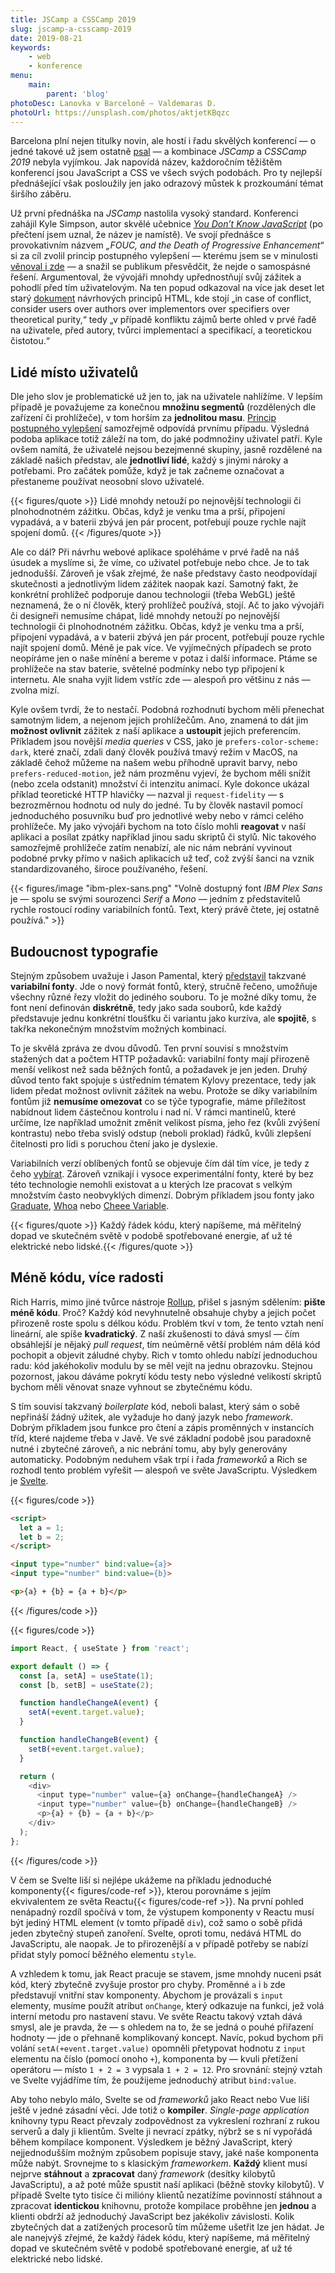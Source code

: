 ```yaml
---
title: JSCamp a CSSCamp 2019
slug: jscamp-a-csscamp-2019
date: 2019-08-21
keywords:
    - web
    - konference
menu:
    main:
        parent: 'blog'
photoDesc: Lanovka v Barceloně — Valdemaras D.
photoUrl: https://unsplash.com/photos/aktjetKBqzc
---
```


Barcelona plní nejen titulky novin, ale hostí i řadu skvělých konferencí — o jedné takové už jsem ostatně [psal](/full-stack-fest-2018) — a kombinace *JSCamp* a *CSSCamp 2019* nebyla vyjímkou. Jak napovídá název, každoročním těžištěm konferencí jsou JavaScript a CSS ve všech svých podobách. Pro ty nejlepší přednášející však posloužily jen jako odrazový můstek k prozkoumání témat širšího záběru.

<!--more-->

Už první přednáška na *JSCamp* nastolila vysoký standard. Konferenci zahájil Kyle Simpson, autor skvělé učebnice *[You Don’t Know JavaScript](https://github.com/getify/You-Dont-Know-JS)* (po přečtení jsem uznal, že název je namístě). Ve svojí přednášce s provokativním názvem *„FOUC, and the Death of Progressive Enhancement“* si za cíl zvolil princip postupného vylepšení — kterému jsem se v minulosti [věnoval i zde](/princip-postupneho-vylepseni) — a snažil se publikum přesvědčit, že nejde o samospásné řešení. Argumentoval, že vývojáři mnohdy upřednostňují svůj zážitek a pohodlí před tím uživatelovým. Na ten popud odkazoval na více jak deset let starý [dokument](https://www.w3.org/TR/html-design-principles/#priority-of-constituencies) návrhových principů HTML, kde stojí „in case of conflict, consider users over authors over implementors over specifiers over theoretical purity,“ tedy „v případě konfliktu zájmů berte ohled v prvé řadě na uživatele, před autory, tvůrci implementací a specifikací, a teoretickou čistotou.“

## Lidé místo uživatelů

Dle jeho slov je problematické už jen to, jak na uživatele nahlížíme. V lepším případě je považujeme za konečnou **množinu segmentů** (rozdělených dle zařízení či prohlížeče), v tom horším za **jednolitou masu**. [Princip postupného vylepšení](/princip-postupneho-vylepseni) samozřejmě odpovídá prvnímu případu. Výsledná podoba aplikace totiž záleží na tom, do jaké podmnožiny uživatel patří. Kyle ovšem namítá, že uživatelé nejsou bezejmenné skupiny, jasně rozdělené na základě našich představ, ale **jednotliví lidé**, každý s jinými nároky a potřebami. Pro začátek pomůže, když je tak začneme označovat a přestaneme používat neosobní slovo uživatelé.

{{< figures/quote >}}
Lidé mnohdy netouží po nejnovější technologii či plnohodnotném zážitku. Občas, když je venku tma a prší, připojení vypadává, a v baterii zbývá jen pár procent, potřebují pouze rychle najít spojení domů.
{{< /figures/quote >}}

Ale co dál? Při návrhu webové aplikace spoléháme v prvé řadě na náš úsudek a myslíme si, že víme, co uživatel potřebuje nebo chce. Je to tak jednodušší. Zároveň je však zřejmé, že naše představy často neodpovídají skutečnosti a jednotlivým lidem zážitek naopak kazí. Samotný fakt, že konkrétní prohlížeč podporuje danou technologii (třeba WebGL) ještě neznamená, že o ní člověk, který prohlížeč používá, stojí. Ač to jako vývojáři či designeři nemusíme chápat, lidé mnohdy netouží po nejnovější technologii či plnohodnotném zážitku. Občas, když je venku tma a prší, připojení vypadává, a v baterii zbývá jen pár procent, potřebují pouze rychle najít spojení domů. Méně je pak více. Ve vyjímečných případech se proto neopíráme jen o naše mínění a bereme v potaz i další informace. Ptáme se prohlížeče na stav baterie, světelné podmínky nebo typ připojení k internetu. Ale snaha vyjít lidem vstříc zde — alespoň pro většinu z nás — zvolna mizí.

Kyle ovšem tvrdí, že to nestačí. Podobná rozhodnutí bychom měli přenechat samotným lidem, a nejenom jejich prohlížečům. Ano, znamená to dát jim **možnost ovlivnit** zážitek z naší aplikace a **ustoupit** jejich preferencím. Příkladem jsou novější *media queries* v CSS, jako je `prefers-color-scheme: dark`, které značí, zdali daný člověk používá tmavý režim v MacOS, na základě čehož můžeme na našem webu příhodně upravit barvy, nebo `prefers-reduced-motion`, jež nám prozměnu vyjeví, že bychom měli snížit (nebo zcela odstanit) množství či intenzitu animací. Kyle dokonce ukázal příklad teoretické HTTP hlavičky — nazval ji `request-fidelity` — s bezrozměrnou hodnotu od nuly do jedné. Tu by člověk nastavil pomocí jednoduchého posuvníku buď pro jednotlivé weby nebo v rámci celého prohlížeče. My jako vývojáři bychom na toto číslo mohli **reagovat** v naší aplikaci a posílat zpátky například jinou sadu skriptů či stylů. Nic takového samozřejmě prohlížeče zatím nenabízí, ale nic nám nebrání vyvinout podobné prvky přímo v našich aplikacích už teď, což zvýší šanci na vznik standardizovaného, široce používaného, řešení.

{{< figures/image "ibm-plex-sans.png" "Volně dostupný font *IBM Plex Sans* je — spolu se svými sourozenci *Serif* a *Mono* — jedním z představitelů rychle rostoucí rodiny variabilních fontů. Text, který právě čtete, jej ostatně používá." >}}

## Budoucnost typografie

Stejným způsobem uvažuje i Jason Pamental, který [představil](https://noti.st/jpamental/4tpci9) takzvané **variabilní fonty**. Jde o nový formát fontů, který, stručně řečeno, umožňuje všechny různé řezy vložit do jediného souboru. To je možné díky tomu, že font není definován **diskrétně**, tedy jako sada souborů, kde každý představuje jednu konkrétní tloušťku či variantu jako kurzíva, ale **spojitě**, s takřka nekonečným množstvím možných kombinací.

To je skvělá zpráva ze dvou důvodů. Ten první souvisí s množstvím stažených dat a počtem HTTP požadavků: variabilní fonty mají přirozeně menší velikost než sada běžných fontů, a požadavek je jen jeden. Druhý důvod tento fakt spojuje s ústředním tématem Kylovy prezentace, tedy jak lidem předat možnost ovlivnit zážitek na webu. Protože se díky variabilním fontům již **nemusíme omezovat** co se týče typografie, máme příležitost nabídnout lidem částečnou kontrolu i nad ní. V rámci mantinelů, které určíme, lze například umožnit změnit velikost písma, jeho řez (kvůli zvýšení kontrastu) nebo třeba svislý odstup (neboli proklad) řádků, kvůli zlepšení čitelnosti pro lidi s poruchou čtení jako je dyslexie.

Variabilních verzí oblíbených fontů se objevuje čím dál tím více, je tedy z čeho [vybírat](https://v-fonts.com). Zároveň vznikají i vysoce experimentální fonty, které by bez této technologie nemohli existovat a u kterých lze pracovat s velkým množstvím často neobvyklých dimenzí. Dobrým příkladem jsou fonty jako [Graduate](https://v-fonts.com/fonts/graduate), [Whoa](https://v-fonts.com/fonts/whoa) nebo [Cheee Variable](https://v-fonts.com/fonts/cheee-variable).

{{< figures/quote >}}
Každý řádek kódu, který napíšeme, má měřitelný dopad ve skutečném světě v podobě spotřebované energie, ať už té elektrické nebo lidské.{{< /figures/quote >}}

## Méně kódu, více radosti

Rich Harris, mimo jiné tvůrce nástroje [Rollup](https://rollupjs.org), přišel s jasným sdělením: **pište méně kódu**. Proč? Každý kód nevyhnutelně obsahuje chyby a jejich počet přirozeně roste spolu s délkou kódu. Problém tkví v tom, že tento vztah není lineární, ale spíše **kvadratický**. Z naší zkušenosti to dává smysl — čím obsáhlejší je nějaký *pull request*, tím neúměrně větší problém nám dělá kód pochopit a objevit záludné chyby. Rich v tomto ohledu nabízí jednoduchou radu: kód jakéhokoliv modulu by se měl vejít na jednu obrazovku. Stejnou pozornost, jakou dáváme pokrytí kódu testy nebo výsledné velikostí skriptů bychom měli věnovat snaze vyhnout se zbytečnému kódu.

S tím souvisí takzvaný *boilerplate* kód, neboli balast, který sám o sobě nepřináší žádný užitek, ale vyžaduje ho daný jazyk nebo *framework*. Dobrým příkladem jsou funkce pro čtení a zápis proměnných v instancích tříd, které najdeme třeba v Javě. Ve své základní podobě jsou paradoxně nutné i zbytečné zároveň, a nic nebrání tomu, aby byly generovány automaticky. Podobným neduhem však trpí i řada *frameworků* a Rich se rozhodl tento problém vyřešit — alespoň ve světe JavaScriptu. Výsledkem je [Svelte](https://svelte.dev).

{{< figures/code >}}
```html
<script>
  let a = 1;
  let b = 2;
</script>

<input type="number" bind:value={a}>
<input type="number" bind:value={b}>

<p>{a} + {b} = {a + b}</p>
```
{{< /figures/code >}}

{{< figures/code >}}
```js
import React, { useState } from 'react';

export default () => {
  const [a, setA] = useState(1);
  const [b, setB] = useState(2);

  function handleChangeA(event) {
    setA(+event.target.value);
  }

  function handleChangeB(event) {
    setB(+event.target.value);
  }

  return (
    <div>
      <input type="number" value={a} onChange={handleChangeA} />
      <input type="number" value={b} onChange={handleChangeB} />
      <p>{a} + {b} = {a + b}</p>
    </div>
  );
};
```
{{< /figures/code >}}

V čem se Svelte liší si nejlépe ukážeme na příkladu jednoduché komponenty{{< figures/code-ref >}}, kterou porovnáme s jejím ekvivalentem ze světa Reactu{{< figures/code-ref >}}. Na první pohled nenápadný rozdíl spočívá v tom, že výstupem komponenty v Reactu musí být jediný HTML element (v tomto případě `div`), což samo o sobě přidá jeden zbytečný stupeň zanoření. Svelte, oproti tomu, nedává HTML do JavaScriptu, ale naopak. Je to přirozenější a v případě potřeby se nabízí přidat styly pomocí běžného elementu `style`.

A vzhledem k tomu, jak React pracuje se stavem, jsme mnohdy nuceni psát kód, který zbytečně zvyšuje prostor pro chyby. Proměnné `a` i `b` zde představují vnitřní stav komponenty. Abychom je provázali s `input` elementy, musíme použít atribut `onChange`, který odkazuje na funkci, jež volá interní metodu pro nastavení stavu. Ve světe Reactu takový vztah dává smysl, ale je pravda, že — s ohledem na to, že se jedná o pouhé přiřazení hodnoty — jde o přehnaně komplikovaný koncept. Navíc, pokud bychom při volání `setA(+event.target.value)` opomněli přetypovat hodnotu z `input` elementu na číslo (pomocí onoho `+`), komponenta by — kvuli přetížení operátoru — místo `1 + 2 = 3` vypsala `1 + 2 = 12`. Pro srovnání: stejný vztah ve Svelte vyjádříme tím, že použijeme jednoduchý atribut `bind:value`.

Aby toho nebylo málo, Svelte se od *frameworků* jako React nebo Vue liší ještě v jedné zásadní věci. Jde totiž o **kompiler**. *Single-page application* knihovny typu React převzaly zodpovědnost za vykreslení rozhraní z rukou serverů a daly ji klientům. Svelte ji nevrací zpátky, nýbrž se s ní vypořádá během kompilace komponent. Výsledkem je běžný JavaScript, který nejjednodušším možným způsobem popisuje stavy, jaké naše komponenta může nabýt. Srovnejme to s klasickým *frameworkem*. **Každý** klient musí nejprve **stáhnout** a **zpracovat** daný *framework* (desítky kilobytů JavaScriptu), a až poté může spustit naší aplikaci (běžně stovky kilobytů). V případě Svelte tyto tisíce či milióny klientů nezatížíme povinností stáhnout a zpracovat **identickou** knihovnu, protože kompilace proběhne jen **jednou** a klienti obdrží až jednoduchý JavaScript bez jakékoliv závislosti. Kolik zbytečných dat a zatížených procesorů tím můžeme ušetřit lze jen hádat. Je ale nanejvýš zřejmé, že každý řádek kódu, který napíšeme, má měřitelný dopad ve skutečném světě v podobě spotřebované energie, ať už té elektrické nebo lidské.


